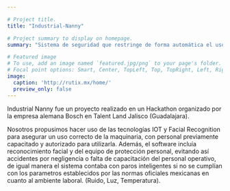 ```yaml
---

# Project title.
title: "Industrial-Nanny"

# Project summary to display on homepage.
summary: "Sistema de seguridad que restringe de forma automática el uso de maquinaria industrial a personal no capacitado o no autorizado en las líneas de producción"

# Featured image
# To use, add an image named `featured.jpg/png` to your page's folder.
# Focal point options: Smart, Center, TopLeft, Top, TopRight, Left, Right, BottomLeft, Bottom, BottomRight
image:
  caption: 'http://rutix.mx/home/'
  preview_only: false
---
```


Industrial Nanny fue un proyecto realizado en un Hackathon organizado por la empresa alemana Bosch en Talent Land Jalisco (Guadalajara). 

Nosotros propusimos hacer uso de las tecnologías IOT y Facial Recognition para asegurar un uso correcto de la maquinaria, con personal previamente capacitado y autorizado para utilizarla. Además, el software incluía reconocimiento facial y del equipo de protección personal, evitando así accidentes por negligencia o falta de capacitación del personal operativo, de igual manera el sistema contaba con paros inteligentes si no se cumplían con los parametros establecidos por las normas oficiales mexicanas en cuanto al ambiente laboral. (Ruido, Luz, Temperatura).

